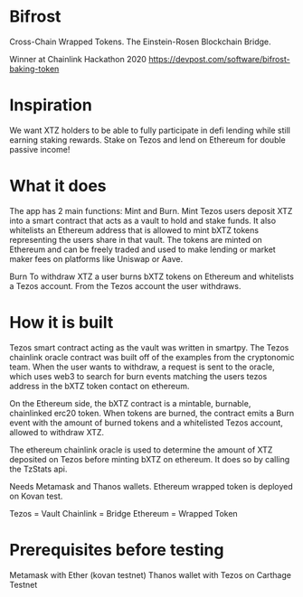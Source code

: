 # Bifrost
Cross-Chain Wrapped Tokens. The Einstein-Rosen Blockchain Bridge.

Winner at Chainlink Hackathon 2020 https://devpost.com/software/bifrost-baking-token

# Inspiration
We want XTZ holders to be able to fully participate in defi lending while still earning staking rewards.
Stake on Tezos and lend on Ethereum for double passive income!

# What it does
The app has 2 main functions: Mint and Burn. Mint Tezos users deposit XTZ into a smart contract that acts as a vault to hold and stake funds. It also whitelists an Ethereum address that is allowed to mint bXTZ tokens representing the users share in that vault. The tokens are minted on Ethereum and can be freely traded and used to make lending or market maker fees on platforms like Uniswap or Aave.

Burn To withdraw XTZ a user burns bXTZ tokens on Ethereum and whitelists a Tezos account. From the Tezos account the user withdraws.

# How it is built
Tezos smart contract acting as the vault was written in smartpy. The Tezos chainlink oracle contract was built off of the examples from the cryptonomic team. When the user wants to withdraw, a request is sent to the oracle, which uses web3 to search for burn events matching the users tezos address in the bXTZ token contact on ethereum.

On the Ethereum side, the bXTZ contract is a mintable, burnable, chainlinked erc20 token. When tokens are burned, the contract emits a Burn event with the amount of burned tokens and a whitelisted Tezos account, allowed to withdraw XTZ.

The ethereum chainlink oracle is used to determine the amount of XTZ deposited on Tezos before minting bXTZ on ethereum. It does so by calling the TzStats api.

Needs Metamask and Thanos wallets. Ethereum wrapped token is deployed on Kovan test.

Tezos = Vault Chainlink = Bridge Ethereum = Wrapped Token

# Prerequisites before testing
Metamask with Ether (kovan testnet)
Thanos wallet with Tezos on Carthage Testnet
